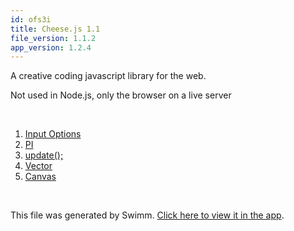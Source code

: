```yaml
---
id: ofs3i
title: Cheese.js 1.1
file_version: 1.1.2
app_version: 1.2.4
---
```


<!-- Intro - Do not remove this comment -->
A creative coding javascript library for the web.

Not used in Node.js, only the browser on a live server

<br/>

<!-- Steps - Do not remove this comment -->
1. [Input Options](input-options.dhr0e.sw.md)
2. [PI](pi.mnepc.sw.md)
3. [update();](update.hmdgp.sw.md)
4. [Vector](vector.pj253.sw.md)
5. [Canvas](canvas.3pjph.sw.md)


<br/>

This file was generated by Swimm. [Click here to view it in the app](https://app.swimm.io/repos/Z2l0aHViJTNBJTNBQ2hlZXNlLmpzLTEuMSUzQSUzQUpNSDMxNw==/playlists/ofs3i).
